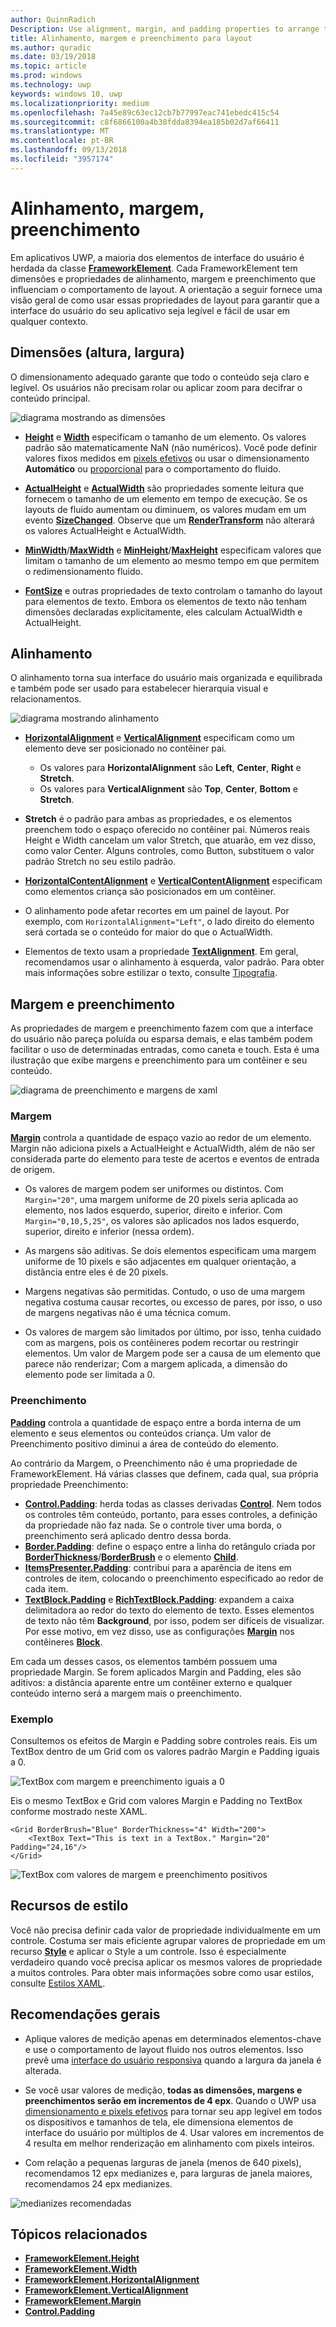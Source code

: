 ```yaml
---
author: QuinnRadich
Description: Use alignment, margin, and padding properties to arrange the layout of elements on a page.
title: Alinhamento, margem e preenchimento para layout
ms.author: quradic
ms.date: 03/19/2018
ms.topic: article
ms.prod: windows
ms.technology: uwp
keywords: windows 10, uwp
ms.localizationpriority: medium
ms.openlocfilehash: 7a45e89c63ec12cb7b77997eac741ebedc415c54
ms.sourcegitcommit: c8f6866100a4b38fdda8394ea185b02d7af66411
ms.translationtype: MT
ms.contentlocale: pt-BR
ms.lasthandoff: 09/13/2018
ms.locfileid: "3957174"
---
```

# <a name="alignment-margin-padding"></a>Alinhamento, margem, preenchimento

Em aplicativos UWP, a maioria dos elementos de interface do usuário é herdada da classe [**FrameworkElement**](https://docs.microsoft.com/uwp/api/Windows.UI.Xaml.FrameworkElement). Cada FrameworkElement tem dimensões e propriedades de alinhamento, margem e preenchimento que influenciam o comportamento de layout. A orientação a seguir fornece uma visão geral de como usar essas propriedades de layout para garantir que a interface do usuário do seu aplicativo seja legível e fácil de usar em qualquer contexto.

## <a name="dimensions-height-width"></a>Dimensões (altura, largura)
O dimensionamento adequado garante que todo o conteúdo seja claro e legível. Os usuários não precisam rolar ou aplicar zoom para decifrar o conteúdo principal.

![diagrama mostrando as dimensões](images/dimensions.svg)

- [**Height**](https://docs.microsoft.com/uwp/api/windows.ui.xaml.frameworkelement.height) e [**Width**](https://docs.microsoft.com/uwp/api/windows.ui.xaml.frameworkelement.width) especificam o tamanho de um elemento. Os valores padrão são matematicamente NaN (não numéricos). Você pode definir valores fixos medidos em [pixels efetivos](../basics/design-and-ui-intro.md#effective-pixels-and-scaling) ou usar o dimensionamento **Automático** ou [proporcional](layout-panels.md#grid) para o comportamento do fluido.

- [**ActualHeight**](https://docs.microsoft.com/uwp/api/windows.ui.xaml.frameworkelement.actualheight) e [**ActualWidth**](https://docs.microsoft.com/uwp/api/windows.ui.xaml.frameworkelement.actualwidth) são propriedades somente leitura que fornecem o tamanho de um elemento em tempo de execução. Se os layouts de fluido aumentam ou diminuem, os valores mudam em um evento [**SizeChanged**](https://docs.microsoft.com/uwp/api/windows.ui.xaml.frameworkelement.sizechanged). Observe que um [**RenderTransform**](https://docs.microsoft.com/uwp/api/windows.ui.xaml.uielement.rendertransform) não alterará os valores ActualHeight e ActualWidth.

- [**MinWidth**](https://docs.microsoft.com/uwp/api/windows.ui.xaml.frameworkelement.minwidth)/[**MaxWidth**](https://docs.microsoft.com/uwp/api/windows.ui.xaml.frameworkelement.maxwidth) e [**MinHeight**](https://docs.microsoft.com/uwp/api/windows.ui.xaml.frameworkelement.minheight)/[**MaxHeight**](https://docs.microsoft.com/uwp/api/windows.ui.xaml.frameworkelement.maxheight) especificam valores que limitam o tamanho de um elemento ao mesmo tempo em que permitem o redimensionamento fluido.

- [**FontSize**](https://docs.microsoft.com/uwp/api/windows.ui.xaml.controls.textblock.fontsize) e outras propriedades de texto controlam o tamanho do layout para elementos de texto. Embora os elementos de texto não tenham dimensões declaradas explicitamente, eles calculam ActualWidth e ActualHeight. 

## <a name="alignment"></a>Alinhamento
O alinhamento torna sua interface do usuário mais organizada e equilibrada e também pode ser usado para estabelecer hierarquia visual e relacionamentos.

![diagrama mostrando alinhamento](images/alignment.svg)

- [**HorizontalAlignment**](https://docs.microsoft.com/uwp/api/windows.ui.xaml.frameworkelement.horizontalalignment) e [**VerticalAlignment**](https://docs.microsoft.com/uwp/api/windows.ui.xaml.frameworkelement.verticalalignment) especificam como um elemento deve ser posicionado no contêiner pai.
    - Os valores para **HorizontalAlignment** são **Left**, **Center**, **Right** e **Stretch**.
    - Os valores para **VerticalAlignment** são **Top**, **Center**, **Bottom** e **Stretch**.

- **Stretch** é o padrão para ambas as propriedades, e os elementos preenchem todo o espaço oferecido no contêiner pai. Números reais Height e Width cancelam um valor Stretch, que atuarão, em vez disso, como valor Center. Alguns controles, como Button, substituem o valor padrão Stretch no seu estilo padrão.

- [**HorizontalContentAlignment**](https://docs.microsoft.com/uwp/api/windows.ui.xaml.controls.control.horizontalcontentalignment) e [**VerticalContentAlignment**](https://docs.microsoft.com/uwp/api/windows.ui.xaml.controls.control.verticalcontentalignment) especificam como elementos criança são posicionados em um contêiner.

- O alinhamento pode afetar recortes em um painel de layout. Por exemplo, com `HorizontalAlignment="Left"`, o lado direito do elemento será cortada se o conteúdo for maior do que o ActualWidth.

- Elementos de texto usam a propriedade [**TextAlignment**](https://docs.microsoft.com/en-us/uwp/api/windows.ui.xaml.textalignment). Em geral, recomendamos usar o alinhamento à esquerda, valor padrão. Para obter mais informações sobre estilizar o texto, consulte [Tipografia](../style/typography.md).

## <a name="margin-and-padding"></a>Margem e preenchimento
As propriedades de margem e preenchimento fazem com que a interface do usuário não pareça poluída ou esparsa demais, e elas também podem facilitar o uso de determinadas entradas, como caneta e touch. Esta é uma ilustração que exibe margens e preenchimento para um contêiner e seu conteúdo.

![diagrama de preenchimento e margens de xaml](images/xaml-layout-margins-padding.svg)

### <a name="margin"></a>Margem
[**Margin**](https://docs.microsoft.com/uwp/api/windows.ui.xaml.frameworkelement.margin) controla a quantidade de espaço vazio ao redor de um elemento. Margin não adiciona pixels a ActualHeight e ActualWidth, além de não ser considerada parte do elemento para teste de acertos e eventos de entrada de origem.

- Os valores de margem podem ser uniformes ou distintos. Com `Margin="20"`, uma margem uniforme de 20 pixels seria aplicada ao elemento, nos lados esquerdo, superior, direito e inferior. Com `Margin="0,10,5,25"`, os valores são aplicados nos lados esquerdo, superior, direito e inferior (nessa ordem). 

- As margens são aditivas. Se dois elementos especificam uma margem uniforme de 10 pixels e são adjacentes em qualquer orientação, a distância entre eles é de 20 pixels.

- Margens negativas são permitidas. Contudo, o uso de uma margem negativa costuma causar recortes, ou excesso de pares, por isso, o uso de margens negativas não é uma técnica comum.

- Os valores de margem são limitados por último, por isso, tenha cuidado com as margens, pois os contêineres podem recortar ou restringir elementos. Um valor de Margem pode ser a causa de um elemento que parece não renderizar; Com a margem aplicada, a dimensão do elemento pode ser limitada a 0.

### <a name="padding"></a>Preenchimento
[**Padding**](https://docs.microsoft.com/uwp/api/windows.ui.xaml.frameworkelement.padding) controla a quantidade de espaço entre a borda interna de um elemento e seus elementos ou conteúdos criança. Um valor de Preenchimento positivo diminui a área de conteúdo do elemento. 

Ao contrário da Margem, o Preenchimento não é uma propriedade de FrameworkElement. Há várias classes que definem, cada qual, sua própria propriedade Preenchimento:

-   [**Control.Padding**](https://docs.microsoft.com/uwp/api/windows.ui.xaml.controls.control.padding): herda todas as classes derivadas [**Control**](https://docs.microsoft.com/uwp/api/windows.ui.xaml.controls). Nem todos os controles têm conteúdo, portanto, para esses controles, a definição da propriedade não faz nada. Se o controle tiver uma borda, o preenchimento será aplicado dentro dessa borda.
-   [**Border.Padding**](https://docs.microsoft.com/uwp/api/windows.ui.xaml.controls.border.padding): define o espaço entre a linha do retângulo criada por [**BorderThickness**](https://docs.microsoft.com/uwp/api/windows.ui.xaml.controls.border.borderthickness)/[**BorderBrush**](https://docs.microsoft.com/uwp/api/windows.ui.xaml.controls.border.borderbrush) e o elemento [**Child**](https://docs.microsoft.com/uwp/api/windows.ui.xaml.controls.border.child).
-   [**ItemsPresenter.Padding**](https://docs.microsoft.com/uwp/api/windows.ui.xaml.controls.itemspresenter.padding): contribui para a aparência de itens em controles de item, colocando o preenchimento especificado ao redor de cada item.
-   [**TextBlock.Padding**](https://docs.microsoft.com/uwp/api/windows.ui.xaml.controls.textblock.padding) e [**RichTextBlock.Padding**](https://docs.microsoft.com/uwp/api/windows.ui.xaml.controls.richtextblock.padding): expandem a caixa delimitadora ao redor do texto do elemento de texto. Esses elementos de texto não têm **Background**, por isso, podem ser difíceis de visualizar. Por esse motivo, em vez disso, use as configurações [**Margin**](https://docs.microsoft.com/uwp/api/windows.ui.xaml.documents.block.margin) nos contêineres [**Block**](https://docs.microsoft.com/uwp/api/windows.ui.xaml.documents.block).

Em cada um desses casos, os elementos também possuem uma propriedade Margin. Se forem aplicados Margin and Padding, eles são aditivos: a distância aparente entre um contêiner externo e qualquer conteúdo interno será a margem mais o preenchimento.

### <a name="example"></a>Exemplo
Consultemos os efeitos de Margin e Padding sobre controles reais. Eis um TextBox dentro de um Grid com os valores padrão Margin e Padding iguais a 0.

![TextBox com margem e preenchimento iguais a 0](images/xaml-layout-textbox-no-margins-padding.svg)

Eis o mesmo TextBox e Grid com valores Margin e Padding no TextBox conforme mostrado neste XAML.

```xaml
<Grid BorderBrush="Blue" BorderThickness="4" Width="200">
    <TextBox Text="This is text in a TextBox." Margin="20" Padding="24,16"/>
</Grid>
```

![TextBox com valores de margem e preenchimento positivos](images/xaml-layout-textbox-with-margins-padding.svg)


## <a name="style-resources"></a>Recursos de estilo
Você não precisa definir cada valor de propriedade individualmente em um controle. Costuma ser mais eficiente agrupar valores de propriedade em um recurso [**Style**](https://docs.microsoft.com/uwp/api/Windows.UI.Xaml.Style) e aplicar o Style a um controle. Isso é especialmente verdadeiro quando você precisa aplicar os mesmos valores de propriedade a muitos controles. Para obter mais informações sobre como usar estilos, consulte [Estilos XAML](../controls-and-patterns/xaml-styles.md).

## <a name="general-recommendations"></a>Recomendações gerais
- Aplique valores de medição apenas em determinados elementos-chave e use o comportamento de layout fluido nos outros elementos. Isso prevê uma [interface do usuário responsiva](responsive-design.md) quando a largura da janela é alterada.

- Se você usar valores de medição, **todas as dimensões, margens e preenchimentos serão em incrementos de 4 epx**. Quando o UWP usa [dimensionamento e pixels efetivos](../basics/design-and-ui-intro.md#effective-pixels-and-scaling) para tornar seu app legível em todos os dispositivos e tamanhos de tela, ele dimensiona elementos de interface do usuário por múltiplos de 4. Usar valores em incrementos de 4 resulta em melhor renderização em alinhamento com pixels inteiros.

- Com relação a pequenas larguras de janela (menos de 640 pixels), recomendamos 12 epx medianizes e, para larguras de janela maiores, recomendamos 24 epx medianizes.

![medianizes recomendadas](images/12-gutter.svg)

## <a name="related-topics"></a>Tópicos relacionados
* [**FrameworkElement.Height**](https://docs.microsoft.com/uwp/api/windows.ui.xaml.frameworkelement.height)
* [**FrameworkElement.Width**](https://docs.microsoft.com/uwp/api/windows.ui.xaml.frameworkelement.width)
* [**FrameworkElement.HorizontalAlignment**](https://docs.microsoft.com/uwp/api/windows.ui.xaml.frameworkelement.horizontalalignment)
* [**FrameworkElement.VerticalAlignment**](https://docs.microsoft.com/uwp/api/windows.ui.xaml.frameworkelement.verticalalignment)
* [**FrameworkElement.Margin**](https://docs.microsoft.com/uwp/api/windows.ui.xaml.frameworkelement.margin)
* [**Control.Padding**](https://docs.microsoft.com/uwp/api/windows.ui.xaml.controls.control.padding)
